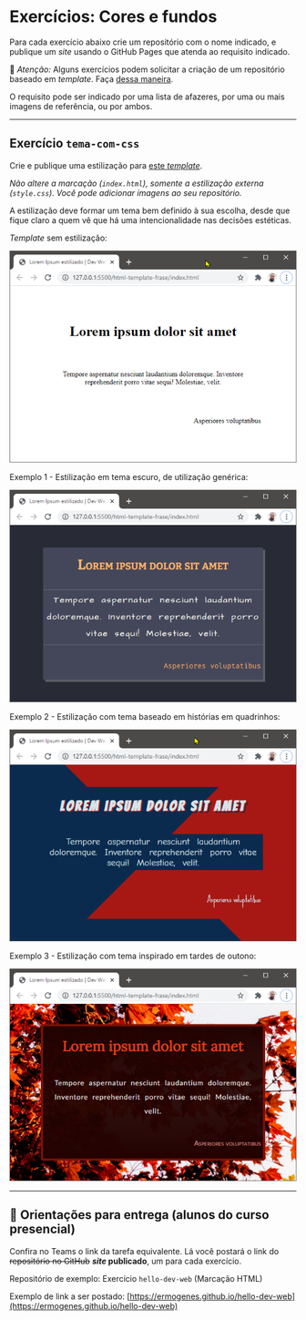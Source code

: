 # Exercícios: Cores e fundos

Para cada exercício abaixo crie um repositório com o nome indicado, e publique um _site_ usando o GitHub Pages que atenda ao requisito indicado.

👀 _Atenção:_ Alguns exercícios podem solicitar a criação de um repositório baseado em _template_. Faça [dessa maneira](../content/github-template.md).

O requisito pode ser indicado por uma lista de afazeres, por uma ou mais imagens de referência, ou por ambos.

---

## Exercício `tema-com-css`

Crie e publique uma estilização para [este _template_](https://github.com/ermogenes/html-template-frase).

_Não altere a marcação (`index.html`), somente a estilização externa (`style.css`). Você pode adicionar imagens ao seu repositório._

A estilização deve formar um tema bem definido à sua escolha, desde que fique claro a quem vê que há uma intencionalidade nas decisões estéticas.

_Template_ sem estilização:

![](cores-fundos-001.png)

Exemplo 1 - Estilização em tema escuro, de utilização genérica:

![](cores-fundos-002.png)

Exemplo 2 - Estilização com tema baseado em histórias em quadrinhos:

![](cores-fundos-003.png)

Exemplo 3 - Estilização com tema inspirado em tardes de outono:

![](cores-fundos-004.png)

---

## 🏁 Orientações para entrega (alunos do curso presencial)
Confira no Teams o link da tarefa equivalente. Lá você postará o link do ~~repositório no GitHub~~ **_site_ publicado**, um para cada exercício.

Repositório de exemplo: Exercício `hello-dev-web` (Marcação HTML)

Exemplo de link a ser postado: [https://ermogenes.github.io/hello-dev-web](https://ermogenes.github.io/hello-dev-web)